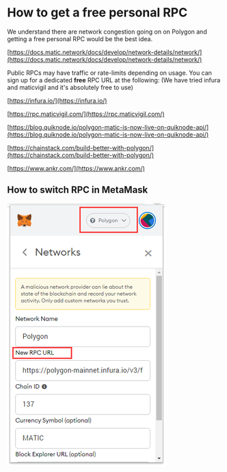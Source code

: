# How to get a free personal RPC

We understand there are network congestion going on on Polygon and getting a free personal RPC would be the best idea.

[https://docs.matic.network/docs/develop/network-details/network/](https://docs.matic.network/docs/develop/network-details/network/)

Public RPCs may have traffic or rate-limits depending on usage. You can sign up for a dedicated **free** RPC URL at the following: \(We have tried infura and maticvigil and it's absolutely free to use\)

[https://infura.io/](https://infura.io/)

[https://rpc.maticvigil.com/](https://rpc.maticvigil.com/)

[https://blog.quiknode.io/polygon-matic-is-now-live-on-quiknode-api/](https://blog.quiknode.io/polygon-matic-is-now-live-on-quiknode-api/)

[https://chainstack.com/build-better-with-polygon/](https://chainstack.com/build-better-with-polygon/)

[https://www.ankr.com/](https://www.ankr.com/)

## How to switch RPC in MetaMask

![](../.gitbook/assets/image%20%2812%29.png)

